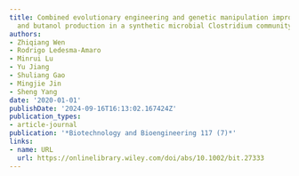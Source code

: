 ```yaml
---
title: Combined evolutionary engineering and genetic manipulation improve low pH tolerance
  and butanol production in a synthetic microbial Clostridium community
authors:
- Zhiqiang Wen
- Rodrigo Ledesma‐Amaro
- Minrui Lu
- Yu Jiang
- Shuliang Gao
- Mingjie Jin
- Sheng Yang
date: '2020-01-01'
publishDate: '2024-09-16T16:13:02.167424Z'
publication_types:
- article-journal
publication: '*Biotechnology and Bioengineering 117 (7)*'
links:
- name: URL
  url: https://onlinelibrary.wiley.com/doi/abs/10.1002/bit.27333
---
```

